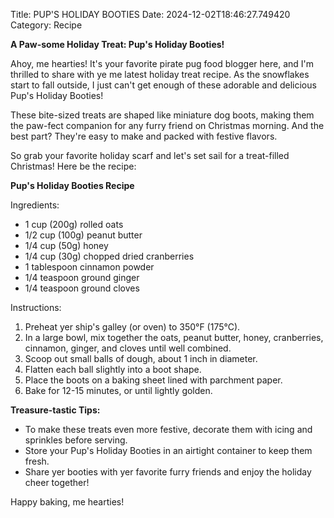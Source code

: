 Title: PUP'S HOLIDAY BOOTIES
Date: 2024-12-02T18:46:27.749420
Category: Recipe


**A Paw-some Holiday Treat: Pup's Holiday Booties!**

Ahoy, me hearties! It's your favorite pirate pug food blogger here, and I'm thrilled to share with ye me latest holiday treat recipe. As the snowflakes start to fall outside, I just can't get enough of these adorable and delicious Pup's Holiday Booties!

These bite-sized treats are shaped like miniature dog boots, making them the paw-fect companion for any furry friend on Christmas morning. And the best part? They're easy to make and packed with festive flavors.

So grab your favorite holiday scarf and let's set sail for a treat-filled Christmas! Here be the recipe:

**Pup's Holiday Booties Recipe**

Ingredients:

* 1 cup (200g) rolled oats
* 1/2 cup (100g) peanut butter
* 1/4 cup (50g) honey
* 1/4 cup (30g) chopped dried cranberries
* 1 tablespoon cinnamon powder
* 1/4 teaspoon ground ginger
* 1/4 teaspoon ground cloves

Instructions:

1. Preheat yer ship's galley (or oven) to 350°F (175°C).
2. In a large bowl, mix together the oats, peanut butter, honey, cranberries, cinnamon, ginger, and cloves until well combined.
3. Scoop out small balls of dough, about 1 inch in diameter.
4. Flatten each ball slightly into a boot shape.
5. Place the boots on a baking sheet lined with parchment paper.
6. Bake for 12-15 minutes, or until lightly golden.

**Treasure-tastic Tips:**

* To make these treats even more festive, decorate them with icing and sprinkles before serving.
* Store your Pup's Holiday Booties in an airtight container to keep them fresh.
* Share yer booties with yer favorite furry friends and enjoy the holiday cheer together!

Happy baking, me hearties!